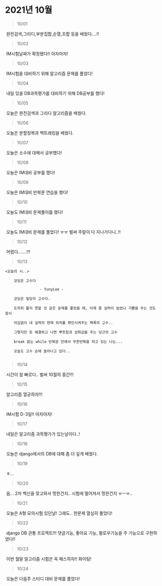 # 2021년 10월



> 10/01

​	완전검색,그리디,부분집합,순열,조합 등을 배웠다....!!

> 10/02

​	IM시험날짜가 확정됐다!! 아자아자!

> 10/03

​	IM시험을 대비하기 위해 알고리즘 문제를 풀었다!

>10/04

​	내일 있을 DB과목평가를 대비하기 위해 DB공부를 했다!

> 10/05

​	 오늘은 완전검색과 그리디 알고리즘을 배웠다.

> 10/06

​	오늘은 분할정복과 백트래킹을 배웠다. 

> 10/07

​	오늘은 소수에 대해서 공부했다!

> 10/08

​	오늘은 IM대비 공부를 했다!

> 10/09

​	오늘은 IM대비 반복문 연습을 했다!

> 10/10

​	오늘도 IM대비 문제풀이를 했다!

> 10/11

​	오늘도 IM대비 문제를 풀었다! ㅠㅠ 벌써 주말이 다 지나가다니..!!

> 10/12

​	어렵다.......!!!

> 10/13

```
<오늘의 시..>

	코딩은 고수다 

				- YunyLee -

	코딩은 밀당의 고수다.

	도저히 풀지 못할 것 같은 문제를 풀었을 때, 이제 좀 실력이 늘었나 기쁨을 주는 것도 잠시

	어김없이 내 실력의 현재 위치를 확인시켜주는 팩폭의 고수.. 

	그렇지만 또 해결하고 나면 뿌듯함과 성취감을 주는 당근의 고수

	break 없는 while 반복문 안에서 무한반복을 하고 있는 나는...
	
	오늘도 고수 손에 놀아나고 있다..
	
```

> 10/14

​	시간이 참 빠르다.. 벌써 10월의 중간!!!

> 10/15

​	알고리즘 열공하자!!!

> 10/16

​	IM시험 D-3일!! 아자아자!

> 10/17

​	내일은 알고리즘 과목평가가 있는날이다..!

>  10/18

​	오늘은 django에서의 DB에 대해 좀 더 깊게 배웠다. 

>  10/19

​	ㅎ...

> 10/20

​	음... 2차 백신을 맞고와서 멍한건지.. 시험에 떨어져서 멍한건지 ㅠㅡㅠ.. 

> 10/21

​	오늘은 A형 모의시험 있던날! 그래도.. 한문제 열심히 풀었다!

> 10/22

​	django DB 관통 프로젝트!!! 댓글기능, 좋아요 기능, 팔로우기능을 주 기능으로 구현하였다!!

> 10/23

​	이번 월말 알고리즘 시험은 꼭 패스하자!! 화이팅!

> 10/24

​	오늘은 다음주 스터디 대비 문제를 풀었다!
